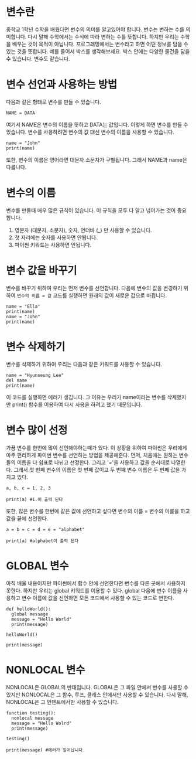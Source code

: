# 변수란
중학교 1학년 수학을 배웠다면 변수의 의미를 알고있어야 합니다. 변수는 변하는 수를 의미합니다. 다시 말해 수학에서는 수식에 따라 변하는 수를 뜻합니다. 하지만 우리는 수학을 배우는 것이 목적이 아닙니다. 프로그래밍에서는 변수라고 하면 어떤 정보를 담을 수 있는 것을 뜻합니다. 예를 들어서 박스를 생각해보세요. 박스 안에는 다양한 물건을 담을 수 있습니다. 변수도 같습니다.

# 변수 선언과 사용하는 방법
다음과 같은 형태로 변수를 만들 수 있습니다.

```
NAME = DATA
```

여기서 NAME은 변수의 이름을 뜻하고 DATA는 값입니다. 이렇게 하면 변수를 만들 수 있습니다. 변수를 사용하려면 변수의 값 대신 변수의 이름을 사용할 수 있습니다.

```
name = "John"
print(name)
```

또한, 변수의 이름은 영어라면 대문자 소문자가 구별됩니다. 그래서 NAME과 name은 다릅니다.

# 변수의 이름
변수를 만들때 매우 많은 규칙이 있습니다. 이 규칙을 모두 다 알고 넘어가는 것이 중요합니다.

1. 영문자 (대문자, 소문자), 숫자, 언더바 (_) 만 사용할 수 있습니다.
2. 첫 자리에는 숫자를 사용하면 안됩니다.
3. 파이썬 키워드는 사용하면 안됩니다.

# 변수 값을 바꾸기
변수를 바꾸기 위하여 우리는 먼저 변수를 선언합니다. 다음에 변수의 값을 변경하기 위하여 `변수의 이름 = 값` 코드를 실행하면 원래의 값이 새로운 값으로 바뀝니다.

```
name = "Ella"
print(name)
name = "John"
print(name)
```

# 변수 삭제하기
변수를 삭제하기 위하여 우리는 다음과 같은 키워드를 사용할 수 있습니다.

```
name = "Hyunseung Lee"
del name
print(name)
```

이 코드를 실행하면 에러가 생깁니다. 그 이유는 우리가 name이라는 변수를 삭제했지만 print() 함수를 이용하여 다시 사용을 하려고 했기 때문입니다.

# 변수 많이 선정
가끔 변수를 한번에 많이 선언해야하는때가 있다. 이 상황을 위하여 파이썬은 우리에게 아주 편리하게 파이썬 변수를 선언하는 방법을 제공해준다. 먼저, 처음에는 원하는 변수들의 이름을 다 쉼표로 나뉘고 선정한다. 그리고 '='을 사용하고 값을 순서대로 나열한다. 그래서 첫 번째 변수의 이름은 첫 번째 값이고 두 번째 변수 이름은 두 번째 값을 가지고 있다.

```
a, b, c = 1, 2, 3

print(a) #1.이 출력 된다
```

또한, 많은 변수를 한번에 같은 값에 선언하고 싶다면 변수의 이름 = 변수의 이름을 하고 값을 끝에 선언한다.

```
a = b = c = d = e = "alphabet"

print(a) #alphabet이 출력 된다
```

# GLOBAL 변수
아직 배울 내용이지만 파이썬에서 함수 안에 선언한다면 변수를 다른 곳에서 사용하지 못한다. 하지만 우리는 global 키워드를 이용할 수 있다. global 다음에 변수 이름을 사용하고 변수 이름에 값을 선언하면 모든 코드에서 사용할 수 있는 코드로 변한다.

```
def helloWorld():
  global message
  message = "Hello World"
  print(message)

helloWorld()

print(message)
```

# NONLOCAL 변수
NONLOCAL은 GLOBAL의 반대입니다. GLOBAL은 그 파일 안에서 변수를 사용할 수 있지만 NONLOCAL은 그 함수, 루프, 클래스 안에서만 사용할 수 있습니다. 다시 말해, NONLOCAL은 그 인덴트에서만 사용할 수 있습니다.

```
function testing():
  nonlocal message
  message = "Hello Wolrd"
  print(message)

testing()

print(message) #에러가 일어납니다.
```
